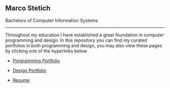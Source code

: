 ## Marco Stetich 
Bachelors of Computer Information Systems

---
Throughout my education I have established a great foundation in computer programming and design. In this repository you can find my curated portfolios in both programming and design, you may also view these pages by clicking one of the hyperlinks below

- [Programming Portfolio](https://github.com/6oku/resume-portfolio/tree/main/ProgrammingPortfolio)

- [Design Portfolio](https://github.com/6oku/resume-portfolio/tree/main/DesignPortfolio)

- [Resume](../resume-portfolio/RESUME2022.pdf)


